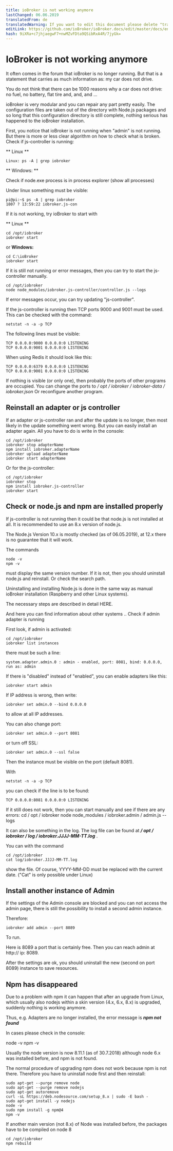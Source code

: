 ```yaml
---
title: ioBroker is not working anymore
lastChanged: 06.06.2019
translatedFrom: de
translatedWarning: If you want to edit this document please delete "translatedFrom" field, elsewise this document will be translated automatically again
editLink: https://github.com/ioBroker/ioBroker.docs/edit/master/docs/en/trouble/RunsNoMore.md
hash: 9iXRa+c7jhjaegwF7+nwMZvFDta9QSibRxA4R/7jyGk=
---
```

# IoBroker is not working anymore
It often comes in the forum that ioBroker is no longer running. But that is a statement that carries as much information as: my car does not drive.

You do not think that there can be 1000 reasons why a car does not drive: no fuel, no battery, flat tire and, and, and ...

ioBroker is very modular and you can repair any part pretty easily. The configuration files are taken out of the directory with Node.js packages and so long that this configuration directory is still complete, nothing serious has happened to the ioBroker installation.

First, you notice that ioBroker is not running when "admin" is not running. But there is more or less clear algorithm on how to check what is broken.
Check if js-controller is running:

** Linux **

````
Linux: ps -A | grep iobroker
````

** Windows: **

Check if node.exe process is in process explorer (show all processes)

Under linux something must be visible:

```
pi@pi:~$ ps -A | grep iobroker
1807 ? 13:59:22 iobroker.js-con
```

If it is not working, try ioBroker to start with

** Linux **

```
cd /opt/iobroker
iobroker start
```

or **Windows:**

```
cd C:\ioBroker
iobroker start
```

If it is still not running or error messages, then you can try to start the js-controller manually.

```
cd /opt/iobroker
node node_modules/iobroker.js-controller/controller.js --logs
```

If error messages occur, you can try updating "js-controller".

If the js-controller is running then TCP ports 9000 and 9001 must be used. This can be checked with the command:

```
netstat -n -a -p TCP
```

The following lines must be visible:

```
TCP 0.0.0.0:9000 0.0.0.0:0 LISTENING
TCP 0.0.0.0:9001 0.0.0.0:0 LISTENING
```

When using Redis it should look like this:

```
TCP 0.0.0.0:6379 0.0.0.0:0 LISTENING
TCP 0.0.0.0:9001 0.0.0.0:0 LISTENING
```

If nothing is visible (or only one), then probably the ports of other programs are occupied. You can change the ports to */ opt / iobroker / iobroker-data / iobroker.json* Or reconfigure another program.

## Reinstall an adapter or js controller
If an adapter or js-controller ran and after the update is no longer, then most likely in the update something went wrong. But you can easily install an adapter again. All you have to do is write in the console:

```
cd /opt/iobroker
iobroker stop adapterName
npm install iobroker.adapterName
iobroker upload adapterName
iobroker start adapterName
```

Or for the js-controller:

```
cd /opt/iobroker
iobroker stop
npm install iobroker.js-controller
iobroker start
```

## Check or node.js and npm are installed properly
If js-controller is not running then it could be that node.js is not installed at all.
It is recommended to use an 8.x version of node.js.

The Node.js Version 10.x is mostly checked (as of 06.05.2019), at 12.x there is no guarantee that it will work.

The commands

```
node -v
npm -v
```

must display the same version number. If it is not, then you should uninstall node.js and reinstall. Or check the search path.

Uninstalling and installing Node.js is done in the same way as manual ioBroker installation (Raspberry and other Linux systems).

The necessary steps are described in detail HERE.

And here you can find information about other systems ..
Check if admin adapter is running

First look, if admin is activated:

```
cd /opt/iobroker
iobroker list instances
```

there must be such a line:

```
system.adapter.admin.0 : admin - enabled, port: 8081, bind: 0.0.0.0, run as: admin
```

If there is "disabled" instead of "enabled", you can enable adapters like this:

```
iobroker start admin
```

If IP address is wrong, then write:

```
iobroker set admin.0 --bind 0.0.0.0
```

to allow at all IP addresses.

You can also change port:

```
iobroker set admin.0 --port 8081
```

or turn off SSL:

```
iobroker set admin.0 --ssl false
```

Then the instance must be visible on the port (default 8081).

With

```
netstat -n -a -p TCP
```

you can check if the line is to be found:

```
TCP 0.0.0.0:8081 0.0.0.0:0 LISTENING
```

If it still does not work, then you can start manually and see if there are any errors: cd / opt / iobroker node node_modules / iobroker.admin / admin.js --logs

It can also be something in the log. The log file can be found at ***/ opt / iobroker / log / iobroker.JJJJ-MM-TT.log*** .

You can with the command

```
cd /opt/iobroker
cat log/iobroker.JJJJ-MM-TT.log
```

show the file. Of course, YYYY-MM-DD must be replaced with the current date. ("Cat" is only possible under Linux)

## Install another instance of Admin
If the settings of the Admin console are blocked and you can not access the admin page, there is still the possibility to install a second admin instance.

Therefore:

```
iobroker add admin --port 8089
```

To run.

Here is 8089 a port that is certainly free. Then you can reach admin at http:// ip: 8089.

After the settings are ok, you should uninstall the new (second on port 8089) instance to save resources.

## Npm has disappeared
Due to a problem with npm it can happen that after an upgrade from Linux, which usually also nodejs within a skin version (4.x, 6.x, 8.x) is upgraded, suddenly nothing is working anymore.

Thus, e.g. Adapters are no longer installed, the error message is ***npm not found***

In cases please check in the console:

node -v npm -v

Usually the node version is now 8.11.1 (as of 30.7.2018) although node 6.x was installed before, and npm is not found.

The normal procedure of upgrading npm does not work because npm is not there. Therefore you have to uninstall node first and then reinstall:

```
sudo apt-get --purge remove node
sudo apt-get --purge remove nodejs
sudo apt-get autoremove
curl -sL https://deb.nodesource.com/setup_8.x | sudo -E bash -
sudo apt-get install -y nodejs
node -v
sudo npm install -g npm@4
npm -v
```

If another main version (not 8.x) of Node was installed before, the packages have to be compiled on node 8

```
cd /opt/iobroker
npm rebuild
```